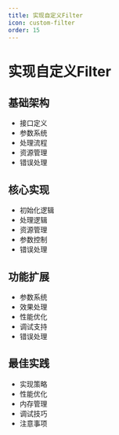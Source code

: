 ```yaml
---
title: 实现自定义Filter
icon: custom-filter
order: 15
---
```


# 实现自定义Filter

## 基础架构
- 接口定义
- 参数系统
- 处理流程
- 资源管理
- 错误处理

## 核心实现
- 初始化逻辑
- 处理逻辑
- 资源管理
- 参数控制
- 错误处理

## 功能扩展
- 参数系统
- 效果处理
- 性能优化
- 调试支持
- 错误处理

## 最佳实践
- 实现策略
- 性能优化
- 内存管理
- 调试技巧
- 注意事项
